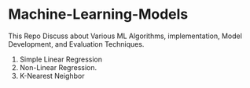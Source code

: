 # Machine-Learning-Models
This Repo Discuss about Various ML Algorithms, implementation, Model Development, and Evaluation Techniques.

1. Simple Linear Regression
2. Non-Linear Regression.
3. K-Nearest Neighbor
